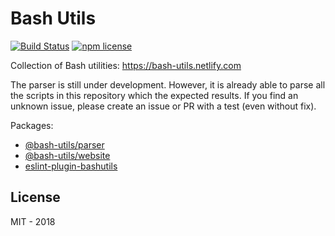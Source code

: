 # Bash Utils

[![Build Status](https://travis-ci.org/igncp/bash-utils.svg?branch=master)](https://travis-ci.org/igncp/bash-utils)
[![npm license](https://img.shields.io/badge/license-MIT-blue.svg)](https://github.com/igncp/bash-utils)

Collection of Bash utilities: https://bash-utils.netlify.com

The parser is still under development. However, it is already able to parse all
the scripts in this repository which the expected results. If you find an
unknown issue, please create an issue or PR with a test (even without fix).

Packages:

- [@bash-utils/parser](./packages/parser)
- [@bash-utils/website](./packages/website)
- [eslint-plugin-bashutils](./packages/eslint-plugin-bashutils)

## License

MIT - 2018
